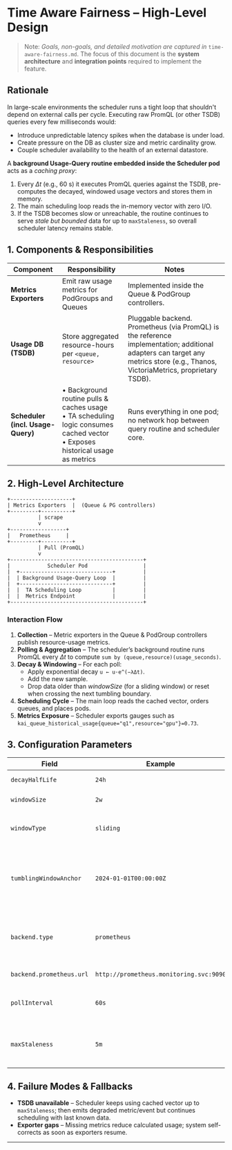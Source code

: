 # Time Aware Fairness – High-Level Design

> Note: *Goals, non-goals, and detailed motivation are captured in* `time-aware-fairness.md`. The focus of this document is the **system architecture** and **integration points** required to implement the feature.

## Rationale
In large-scale environments the scheduler runs a tight loop that shouldn't depend on external calls per cycle. Executing raw PromQL (or other TSDB) queries every few milliseconds would:
* Introduce unpredictable latency spikes when the database is under load.
* Create pressure on the DB as cluster size and metric cardinality grow.
* Couple scheduler availability to the health of an external datastore.

A **background Usage-Query routine embedded inside the Scheduler pod** acts as a *caching proxy*:
1. Every *Δt* (e.g., 60 s) it executes PromQL queries against the TSDB, pre-computes the decayed, windowed usage vectors and stores them in memory.
2. The main scheduling loop reads the in-memory vector with zero I/O.
3. If the TSDB becomes slow or unreachable, the routine continues to serve *stale but bounded* data for up to `maxStaleness`, so overall scheduler latency remains stable.

## 1. Components & Responsibilities

| Component | Responsibility | Notes |
|-----------|---------------|-------|
| **Metrics Exporters** | Emit raw usage metrics for PodGroups and Queues | Implemented inside the Queue & PodGroup controllers.
| **Usage DB (TSDB)** | Store aggregated resource-hours per `<queue, resource>` | Pluggable backend. Prometheus (via PromQL) is the reference implementation; additional adapters can target any metrics store (e.g., Thanos, VictoriaMetrics, proprietary TSDB). |
| **Scheduler (incl. Usage-Query)** | • Background routine pulls & caches usage<br/>• TA scheduling logic consumes cached vector<br/>• Exposes historical usage as metrics | Runs everything in one pod; no network hop between query routine and scheduler core.

## 2. High-Level Architecture
```
+--------------------+
| Metrics Exporters  |  (Queue & PG controllers)
+---------+----------+
          | scrape
          v
+------------------+
|   Prometheus     |
+---------+----------+
          | Pull (PromQL)
          v
+-------------------------------------------+
|            Scheduler Pod                  |
|  +------------------------------+         |
|  | Background Usage-Query Loop  |         |
|  +------------------------------+         |
|  |  TA Scheduling Loop          |         |
|  |  Metrics Endpoint            |         |
+-------------------------------------------+
```

### Interaction Flow
1. **Collection** – Metric exporters in the Queue & PodGroup controllers publish resource-usage metrics.
2. **Polling & Aggregation** – The scheduler’s background routine runs PromQL every *Δt* to compute `sum by (queue,resource)(usage_seconds)`.
3. **Decay & Windowing** – For each poll:
   * Apply exponential decay `u ← u·e^(−λΔt)`.
   * Add the new sample.
   * Drop data older than *windowSize* (for a sliding window) or reset when crossing the next tumbling boundary.
4. **Scheduling Cycle** – The main loop reads the cached vector, orders queues, and places pods.
5. **Metrics Exposure** – Scheduler exports gauges such as `kai_queue_historical_usage{queue="q1",resource="gpu"}=0.73`.

## 3. Configuration Parameters
| Field | Example | Description |
|-------|---------|-------------|
| `decayHalfLife` | `24h` | Exponential decay half-life. |
| `windowSize` | `2w` | Window duration. |
| `windowType` | `sliding` | `sliding` (moving window) or `tumbling` (fixed windows). |
| `tumblingWindowAnchor` | `2024-01-01T00:00:00Z` | RFC-3339 timestamp that anchors tumbling windows; ignored for sliding windows. |
| `backend.type` | `prometheus` | Backend adapter name; e.g. `prometheus`, `victoriametrics`, `influx`, `memory` (tests). |
| `backend.prometheus.url` | `http://prometheus.monitoring.svc:9090` | Base URL for PromQL API. |
| `pollInterval` | `60s` | How often the background routine polls the DB. |
| `maxStaleness` | `5m` | Max age of cached data before scheduler marks itself degraded. |

## 4. Failure Modes & Fallbacks
* **TSDB unavailable** – Scheduler keeps using cached vector up to `maxStaleness`; then emits degraded metric/event but continues scheduling with last known data.
* **Exporter gaps** – Missing metrics reduce calculated usage; system self-corrects as soon as exporters resume.

---